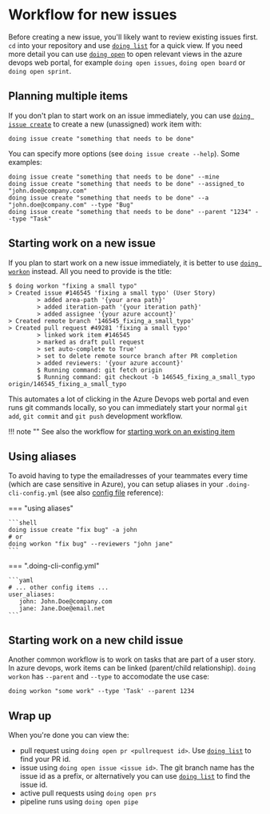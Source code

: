 # Workflow for new issues

Before creating a new issue, you'll likely want to review existing issues first. `cd` into your repository and use [`doing list`](../reference/manual/list.md) for a quick view.
If you need more detail you can use [`doing open`](../reference/manual/open.md) to open relevant views in the azure devops web portal, for example `doing open issues`, `doing open board` or `doing open sprint`.

## Planning multiple items

If you don't plan to start work on an issue immediately, you can use [`doing issue create`](../reference/manual/issue_create.md) to create a new (unassigned) work item with:

```shell
doing issue create "something that needs to be done"
```

You can specify more options (see `doing issue create --help`). Some examples:

```shell
doing issue create "something that needs to be done" --mine 
doing issue create "something that needs to be done" --assigned_to "john.doe@company.com" 
doing issue create "something that needs to be done" --a "john.doe@company.com" --type "Bug"
doing issue create "something that needs to be done" --parent "1234" --type "Task"
```


## Starting work on a new issue

If you plan to start work on a new issue immediately, it is better to use [`doing workon`](../reference/manual/workon.md) instead. All you need to provide is the title:

<div class="termy termy-small">

```console
$ doing workon "fixing a small typo"
> Created issue #146545 'fixing a small typo' (User Story)
        > added area-path '{your area path}'
        > added iteration-path '{your iteration path}'
        > added assignee '{your azure account}'
> Created remote branch '146545_fixing_a_small_typo'
> Created pull request #49281 'fixing a small typo'
        > linked work item #146545
        > marked as draft pull request
        > set auto-complete to True'
        > set to delete remote source branch after PR completion
        > added reviewers: '{your azure account}'
        $ Running command: git fetch origin
        $ Running command: git checkout -b 146545_fixing_a_small_typo origin/146545_fixing_a_small_typo
```

</div>

This automates a lot of clicking in the Azure Devops web portal and even runs git commands locally, so you can immediately start your normal `git add`, `git commit` and `git push` development workflow.

!!! note ""
    See also the workflow for [starting work on an existing item](workflow_existing_item.md)

## Using aliases

To avoid having to type the emailadresses of your teammates every time (which are case sensitive in Azure), you can setup aliases in your `.doing-cli-config.yml` (see also [config file](../reference/config_file.md) reference):

=== "using aliases"

    ```shell
    doing issue create "fix bug" -a john
    # or
    doing workon "fix bug" --reviewers "john jane"
    ```

=== ".doing-cli-config.yml"

    ```yaml
    # ... other config items ...
    user_aliases:
       john: John.Doe@company.com
       jane: Jane.Doe@email.net
    ```

## Starting work on a new child issue

Another common workflow is to work on tasks that are part of a user story. In azure devops, work items can be linked (parent/child relationship). `doing workon` has `--parent` and `--type` to accomodate the use case:

```shell
doing workon "some work" --type 'Task' --parent 1234
```

## Wrap up

When you're done you can view the:

- pull request using `doing open pr <pullrequest id>`. Use [`doing list`](../reference/manual/list.md) to find your PR id.
- issue using `doing open issue <issue id>`. The git branch name has the issue id as a prefix, or alternatively you can use [`doing list`](../reference/manual/list.md) to find the issue id.
- active pull requests using `doing open prs`
- pipeline runs using `doing open pipe` 

